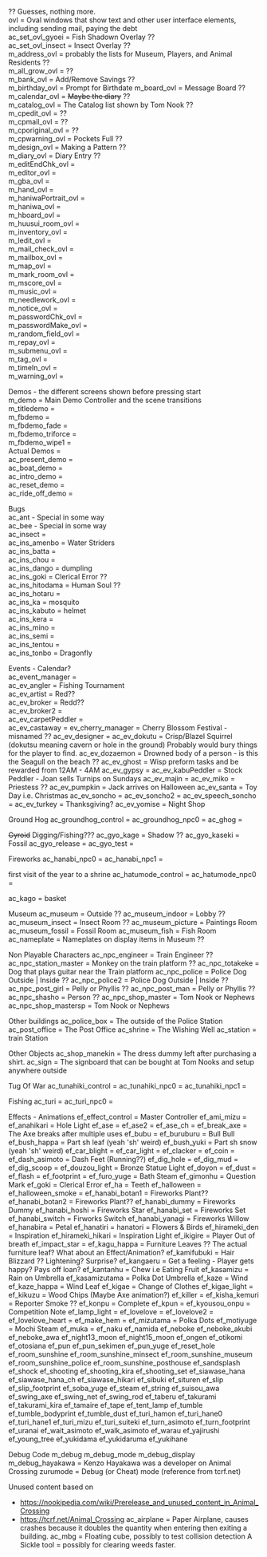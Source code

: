 ?? Guesses, nothing more. <br/>
ovl = Oval windows that show text and other user interface elements, including sending mail, paying the debt <br/>
ac_set_ovl_gyoei = Fish Shadown Overlay ?? <br/>
ac_set_ovl_insect = Insect Overlay ?? <br/>
m_address_ovl = probably the lists for Museum, Players, and Animal Residents ?? <br/>
m_all_grow_ovl = ?? <br/>
m_bank_ovl = Add/Remove Savings ?? <br/>
m_birthday_ovl = Prompt for Birthdate
m_board_ovl = Message Board ?? <br/>
m_calendar_ovl = ~~Maybe the diary~~ ?? <br/>
m_catalog_ovl = The Catalog list shown by Tom Nook ?? <br/>
m_cpedit_ovl = ?? <br/>
m_cpmail_ovl = ?? <br/>
m_cporiginal_ovl = ?? <br/>
m_cpwarning_ovl = Pockets Full ?? <br/>
m_design_ovl = Making a Pattern ?? <br/>
m_diary_ovl = Diary Entry ?? <br/>
m_editEndChk_ovl =  <br/>
m_editor_ovl =  <br/>
m_gba_ovl =  <br/>
m_hand_ovl =  <br/>
m_haniwaPortrait_ovl =  <br/>
m_haniwa_ovl =  <br/>
m_hboard_ovl =  <br/>
m_huusui_room_ovl =  <br/>
m_inventory_ovl =  <br/>
m_ledit_ovl =  <br/>
m_mail_check_ovl =  <br/>
m_mailbox_ovl =  <br/>
m_map_ovl =  <br/>
m_mark_room_ovl =  <br/>
m_mscore_ovl =  <br/>
m_music_ovl =  <br/>
m_needlework_ovl =  <br/>
m_notice_ovl =  <br/>
m_passwordChk_ovl =  <br/>
m_passwordMake_ovl =  <br/>
m_random_field_ovl =  <br/>
m_repay_ovl =  <br/>
m_submenu_ovl =  <br/>
m_tag_ovl =  <br/>
m_timeIn_ovl =  <br/>
m_warning_ovl =  <br/>

Demos - the different screens shown before pressing start <br/>
m_demo = Main Demo Controller and the scene transitions <br/>
m_titledemo =  <br/>
m_fbdemo =  <br/>
m_fbdemo_fade =  <br/>
m_fbdemo_triforce =  <br/>
m_fbdemo_wipe1 =  <br/>
Actual Demos =  <br/>
ac_present_demo =  <br/>
ac_boat_demo =  <br/>
ac_intro_demo =  <br/>
ac_reset_demo =  <br/>
ac_ride_off_demo =  <br/>

Bugs <br/>
ac_ant - Special in some way <br/>
ac_bee - Special in some way <br/>
ac_insect =  <br/>
ac_ins_amenbo = Water Striders <br/>
ac_ins_batta =  <br/>
ac_ins_chou =  <br/>
ac_ins_dango = dumpling <br/>
ac_ins_goki = Clerical Error ?? <br/>
ac_ins_hitodama = Human Soul ?? <br/>
ac_ins_hotaru =  <br/>
ac_ins_ka = mosquito <br/>
ac_ins_kabuto = helmet <br/>
ac_ins_kera =  <br/>
ac_ins_mino =  <br/>
ac_ins_semi =  <br/>
ac_ins_tentou =  <br/>
ac_ins_tonbo = Dragonfly <br/>

Events - Calendar? <br/>
ac_event_manager  =  <br/>
ac_ev_angler = Fishing Tournament <br/>
ac_ev_artist = Red?? <br/>
ac_ev_broker = Redd??  <br/>
ac_ev_broker2 =  <br/>
ac_ev_carpetPeddler =  <br/>
ac_ev_castaway = 
ev_cherry_manager = Cherry Blossom Festival -misnamed ??
ac_ev_designer = 
ac_ev_dokutu = Crisp/Blazel Squirrel (dokutsu meaning cavern or hole in the ground) Probably would bury things for the player to find. 
ac_ev_dozaemon = Drowned body of a person - is this the Seagull on the beach ??
ac_ev_ghost = Wisp preform tasks and be rewarded from 12AM - 4AM
ac_ev_gypsy = 
ac_ev_kabuPeddler = Stock Peddler - Joan sells Turnips on Sundays
ac_ev_majin = 
ac_ev_miko = Priestess ?? 
ac_ev_pumpkin = Jack arrives on Halloween
ac_ev_santa = Toy Day i.e. Christmas
ac_ev_soncho = 
ac_ev_soncho2 = 
ac_ev_speech_soncho = 
ac_ev_turkey = Thanksgiving? 
ac_ev_yomise = Night Shop

Ground Hog
ac_groundhog_control = 
ac_groundhog_npc0 = 
ac_ghog = 

~~Gyroid~~ Digging/Fishing???
ac_gyo_kage = Shadow ??
ac_gyo_kaseki = Fossil
ac_gyo_release  = 
ac_gyo_test = 

Fireworks
ac_hanabi_npc0 = 
ac_hanabi_npc1 = 

first visit of the year to a shrine
ac_hatumode_control = 
ac_hatumode_npc0 = 

ac_kago  = basket

Museum
ac_museum = Outside ??
ac_museum_indoor = Lobby ??
ac_museum_insect = Insect Room ??
ac_museum_picture = Paintings Room
ac_museum_fossil = Fossil Room
ac_museum_fish = Fish Room
ac_nameplate = Nameplates on display items in Museum ??

Non Playable Characters
ac_npc_engineer = Train Engineer ??
ac_npc_station_master = Monkey on the train platform ??
ac_npc_totakeke = Dog that plays guitar near the Train platform
ac_npc_police = Police Dog Outside | Inside ??
ac_npc_police2 = Police Dog Outside | Inside ??
ac_npc_post_girl = Pelly or Phyllis ??
ac_npc_post_man = Pelly or Phyllis ??
ac_npc_shasho = Person ?? 
ac_npc_shop_master = Tom Nook or Nephews
ac_npc_shop_mastersp = Tom Nook or Nephews

Other buildings
ac_police_box = The outside of the Police Station
ac_post_office = The Post Office
ac_shrine = The Wishing Well
ac_station = train Station

Other Objects
ac_shop_manekin = The dress dummy left after purchasing a shirt.
ac_sign = The signboard that can be bought at Tom Nooks and setup anywhere outside

Tug Of War
ac_tunahiki_control = 
ac_tunahiki_npc0 = 
ac_tunahiki_npc1 = 

Fishing
ac_turi = 
ac_turi_npc0 = 

Effects - Animations
ef_effect_control = Master Controller
ef_ami_mizu = 
ef_anahikari = Hole Light
ef_ase = 
ef_ase2 = 
ef_ase_ch = 
ef_break_axe = The Axe breaks after multiple uses
ef_bubu = 
ef_buruburu = Bull Bull
ef_bush_happa = Part sh leaf (yeah 'sh' weird)
ef_bush_yuki = Part sh snow (yeah 'sh' weird)
ef_car_blight = 
ef_car_light = 
ef_clacker = 
ef_coin = 
ef_dash_asimoto = Dash Feet (Running??)
ef_dig_hole = 
ef_dig_mud = 
ef_dig_scoop = 
ef_douzou_light = Bronze Statue Light
ef_doyon = 
ef_dust = 
ef_flash = 
ef_footprint = 
ef_furo_yuge = Bath Steam
ef_gimonhu = Question Mark
ef_goki = Clerical Error
ef_ha = Teeth
ef_halloween = 
ef_halloween_smoke = 
ef_hanabi_botan1 = Fireworks Plant??
ef_hanabi_botan2 = Fireworks Plant??
ef_hanabi_dummy = Fireworks Dummy
ef_hanabi_hoshi = Fireworks Star
ef_hanabi_set = Fireworks Set
ef_hanabi_switch = Firworks Switch
ef_hanabi_yanagi = Fireworks Willow
ef_hanabira = Petal
ef_hanatiri = hanatori = Flowers & Birds
ef_hirameki_den = Inspiration
ef_hirameki_hikari = Inspiration Light
ef_ikigire = Player Out of breath
ef_impact_star = 
ef_kagu_happa = Furniture Leaves ?? The actual furniture leaf? What about an Effect/Animation?
ef_kamifubuki = Hair Blizzard ?? Lightening? Surprise?
ef_kangaeru = Get a feeling - Player gets happy? Pays off loan?
ef_kantanhu = Chew i.e Eating Fruit
ef_kasamizu = Rain on Umbrella
ef_kasamizutama = Polka Dot Umbrella
ef_kaze = Wind
ef_kaze_happa = Wind Leaf
ef_kigae = Change of Clothes
ef_kigae_light = 
ef_kikuzu = Wood Chips (Maybe Axe animation?)
ef_killer = 
ef_kisha_kemuri = Reporter Smoke ??
ef_konpu = Complete
ef_kpun = 
ef_kyousou_onpu = Competition Note
ef_lamp_light = 
ef_lovelove = 
ef_lovelove2 = 
ef_lovelove_heart = 
ef_make_hem = 
ef_mizutama = Polka Dots
ef_motiyuge = Mochi Steam
ef_muka = 
ef_naku
ef_namida
ef_neboke
ef_neboke_akubi
ef_neboke_awa
ef_night13_moon
ef_night15_moon
ef_ongen
ef_otikomi
ef_otosiana
ef_pun
ef_pun_sekimen
ef_pun_yuge
ef_reset_hole
ef_room_sunshine
ef_room_sunshine_minsect
ef_room_sunshine_museum
ef_room_sunshine_police
ef_room_sunshine_posthouse
ef_sandsplash
ef_shock
ef_shooting
ef_shooting_kira
ef_shooting_set
ef_siawase_hana
ef_siawase_hana_ch
ef_siawase_hikari
ef_sibuki
ef_situren
ef_slip
ef_slip_footprint
ef_soba_yuge
ef_steam
ef_string
ef_suisou_awa
ef_swing_axe
ef_swing_net
ef_swing_rod
ef_taberu
ef_takurami
ef_takurami_kira
ef_tamaire
ef_tape
ef_tent_lamp
ef_tumble
ef_tumble_bodyprint
ef_tumble_dust
ef_turi_hamon
ef_turi_hane0
ef_turi_hane1
ef_turi_mizu
ef_turi_suiteki
ef_turn_asimoto
ef_turn_footprint
ef_uranai
ef_wait_asimoto
ef_walk_asimoto
ef_warau
ef_yajirushi
ef_young_tree
ef_yukidama
ef_yukidaruma
ef_yukihane



Debug Code
m_debug
m_debug_mode
m_debug_display
m_debug_hayakawa = Kenzo Hayakawa was a developer on Animal Crossing
zurumode = Debug (or Cheat) mode (reference from tcrf.net)

Unused content based on 
* https://nookipedia.com/wiki/Prerelease_and_unused_content_in_Animal_Crossing
* https://tcrf.net/Animal_Crossing
ac_airplane = Paper Airplane, causes crashes because it doubles the quantity when entering then exiting a building.
ac_mbg = Floating cube, possibly to test collision detection
A Sickle tool = possibly for clearing weeds faster. 
